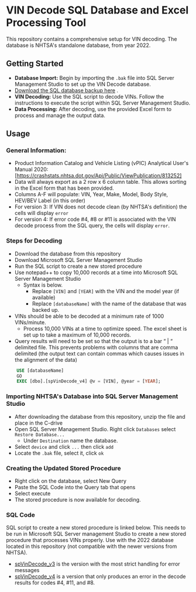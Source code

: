 # VIN Decode SQL Database and Excel Processing Tool

This repository contains a comprehensive setup for VIN decoding. The database is NHTSA's standalone database, from year 2022.  
## Getting Started
- **Database Import:** Begin by importing the `.bak` file into SQL Server Management Studio to set up the VIN Decode database.
- [Download the SQL database backup here](https://github.com/ssrpw2/NHTSA-VIN-Decoder/releases/tag/v1.0) .
- **VIN Decoding:** Use the SQL script to decode VINs. Follow the instructions to execute the script within SQL Server Management Studio.
- **Data Processing:** After decoding, use the provided Excel form to process and manage the output data.
  

## Usage
### General Information:

* Product Information Catalog and Vehicle Listing (vPIC) Analytical User's Manual 2020: [https://crashstats.nhtsa.dot.gov/Api/Public/ViewPublication/813252]
* Data will always export as a 2 row x 6 column table. This allows sorting in the Excel form that has been provided. 
* Columns A-F  will populate: VIN, Year, Make, Model, Body Style, HEV/BEV Label (in this order)
*	For version 3: If VIN does not decode clean (by NHTSA's definition) the cells will display `error`
*	For version 4: If error code #4, #8 or #11 is associated with the VIN decode process from the SQL query, the cells will display `error`.




### Steps for Decoding
* Download the database from this repository
* Download Microsoft SQL Server Management Studio
* Run the SQL script to create a new stored procedure
* Use notepad++ to copy 10,000 records at a time into Microsoft SQL Server Management Studio 
	* Syntax is below. 
		* Replace `[VIN]` and `[YEAR]` with the VIN and the model year (if available)
		* Replace `[databaseName]` with the name of the database that was backed up.
* VINs should be able to be decoded at a minimum rate of 1000 VINs/minute. 
	* Process 10,000 VINs at a time to optimize speed. The excel sheet is set up to take a maximum of 10,000 records. 
* Query results will need to be set so that the output is to a bar “ | “ delimited file. This prevents problems with columns that are comma delimited (the output text can contain commas which causes issues in the alignment of the data)
```sql
	USE [databaseName]
	GO
	EXEC [dbo].[spVinDecode_v4] @v = [VIN], @year = [YEAR];
```
### Importing NHTSA's Database into SQL Server Management Studio
* After downloading the database from this repository, unzip the file and place in the C-drive
* Open SQL Server Management Studio. Right click `Databases` select `Restore Database...`
	* Under `Destination` name the database. 
* Select `device` and click `...`  then click `add`
* Locate the `.bak` file, select it, click `ok`

### Creating the Updated Stored Procedure 
* Right click on the database, select New Query
* Paste the SQL Code into the Query tab that opens
* Select execute
* The stored procedure is now available for decoding.

### SQL Code


SQL script to create a new stored procedure is linked below. This needs to be run in Microsoft SQL Server management Studio to create a new stored procedure that processes VINs properly. Use with the 2022 database located in this repository (not compatible with the newer versions from NHTSA).
* [spVinDecode_v3](https://github.com/ssrpw2/NHTSA-VIN-Decoder/blob/main/spVinDecode_v3.md) is the version with the most strict handling for error messages
* [spVinDecode_v4](https://github.com/ssrpw2/NHTSA-VIN-Decoder/blob/main/spVinDecode_v4.md) is a version that only produces an error in the decode results for codes #4, #11, and #8.
  



	
